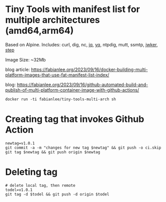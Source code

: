 # Tiny Tools with manifest list for multiple architectures (amd64,arm64)

Based on Alpine. Includes: curl, dig, nc, [jq](https://jqlang.github.io/jq/), [yq](https://github.com/mikefarah/yq), ntpdig, mutt, ssmtp, [jwker](https://github.com/jphastings/jwker), [step](https://github.com/smallstep/cli)

Image Size: ~32Mb

blog article: https://fabianlee.org/2023/09/16/docker-building-multi-platform-images-that-use-fat-manifest-list-index/

blog: https://fabianlee.org/2023/09/16/github-automated-build-and-publish-of-multi-platform-container-image-with-github-actions/

```
docker run -ti fabianlee/tiny-tools-multi-arch sh
```

# Creating tag that invokes Github Action

```
newtag=v1.0.1
git commit -a -m "changes for new tag $newtag" && git push -o ci.skip
git tag $newtag && git push origin $newtag
```

# Deleting tag

```
# delete local tag, then remote
todel=v1.0.1
git tag -d $todel && git push -d origin $todel
```

